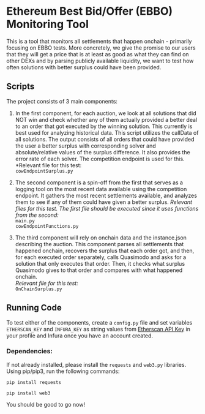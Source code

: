 # Ethereum Best Bid/Offer (EBBO) Monitoring Tool

This is a tool that monitors all settlements that happen onchain - primarily focusing on EBBO tests. More concretely, we give the promise to our users that they will get a price that is at least as good as what they can find on other DEXs and by parsing publicly available liquidity, we want to test how often solutions with better surplus could have been provided.

## Scripts

The project consists of 3 main components:  

1.  In the first component, for each auction, we look at all solutions that did NOT win and check whether any of them actually provided a better deal to an order that got executed by the winning solution. This currently is best used for analyzing historical data. This script utilizes the callData of all solutions.
The output consists of all orders that could have provided the user a better surplus with corresponding solver and absolute/relative values of the surplus difference. It also provides the error rate of each solver. The competition endpoint is used for this. <br />
*Relevant file for this test: <br />
	`cowEndpointSurplus.py`

2. The second component is a spin-off from the first that serves as a logging tool on the most recent data available using the competition endpoint. It gathers the most recent settlements available, and analyzes them to see if any of them could have given a better surplus.
*Relevant files for this test. The first file should be executed since it uses functions from the second:* <br />
`main.py` <br />
`cowEndpointFunctions.py`

4.  The third component will rely on onchain data and the instance.json describing the auction. This component parses all settlements that happened onchain, recovers the surplus that each order got, and then, for each executed order separately, calls Quasimodo and asks for a solution that only executes that order. Then, it checks what surplus Quasimodo gives to that order and compares with what happened onchain. <br />
*Relevant file for this test:* <br />
`OnChainSurplus.py`


## Running Code

To test either of the components, create a `config.py` file and set variables `ETHERSCAN_KEY` and `INFURA_KEY` as string values from [Etherscan API Key](https://etherscan.io/myapikey) in your profile and Infura once you have an account created. 

### Dependencies:
If not already installed, please install the `requests` and `web3.py` libraries.
Using pip/pip3, run the following commands:

    pip install requests

    pip install web3

You should be good to go now!